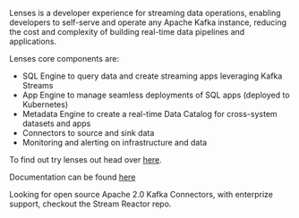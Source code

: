 Lenses is a developer experience for streaming data operations, enabling developers to self-serve and operate any Apache Kafka instance, reducing the cost and complexity of building real-time data pipelines and applications.

Lenses core components are:

* SQL Engine to query data and create streaming apps leveraging Kafka Streams
* App Engine to manage seamless deployments of SQL apps (deployed to Kubernetes)
* Metadata Engine to create a real-time Data Catalog for cross-system datasets and apps
* Connectors to source and sink data
* Monitoring and alerting on infrastructure and data

To find out try lenses out head over [here](https://lenses.io).

Documentation can be found [here](https://docs.lenses.io)

Looking for open source Apache 2.0 Kafka Connectors, with enterprize support, checkout the Stream Reactor repo.
